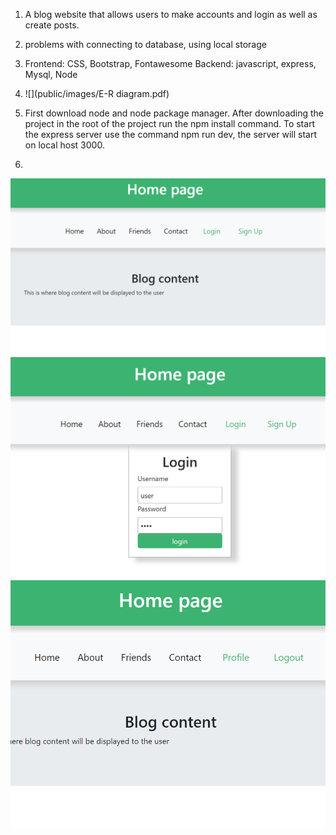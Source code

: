 1. A blog website that allows users to make accounts and login as well as create posts.

2. problems with connecting to database, using local storage

3. Frontend: CSS, Bootstrap, Fontawesome 
   Backend: javascript, express, Mysql, Node

4. ![](public/images/E-R diagram.pdf)

5. First download node and node package manager. After downloading the project in the root of the project run the npm install command. To start the express server use the command npm run dev, the server will start on local host 3000.

6.
![](public/images/screen1.png)
![](public/images/screen2.png)
![](public/images/screen3.png)


